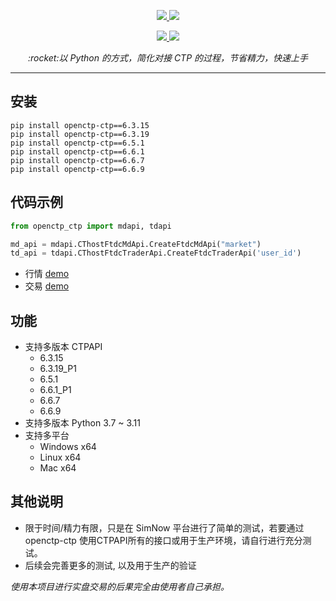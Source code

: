 <p align="center">     
    <a href="http://www.sfit.com.cn/5_2_DocumentDown_6.htm" target="_blank">
        <img src="https://badgen.net/badge/ctpapi/6.3.15|6.3.19_P1|6.5.1|6.6.1_P1|6.6.7|6.6.9/cyan" />
    </a>       
    <a href="#">         
        <img src="https://badgen.net/badge/platform/windows_x64|linux_x64|mac_x64/cyan" />  
    </a>        
</p>

<p align="center">  
    <a href="#">     
        <img src="https://badgen.net/badge/python/3.7|3.8|3.9|3.10|3.11/cyan" />          
    </a> 
    <a href="https://pypi.org/project/openctp-ctp-669" target="_blank">                                             
        <img src="https://badgen.net/badge/pypi/openctp-ctp/blue" />                    
    </a> 
</p>


<p align="center">          
    <em>:rocket:以 Python 的方式，简化对接 CTP 的过程，节省精力，快速上手</em>  
</p>

-----

## 安装

```shell
pip install openctp-ctp==6.3.15
pip install openctp-ctp==6.3.19
pip install openctp-ctp==6.5.1
pip install openctp-ctp==6.6.1
pip install openctp-ctp==6.6.7
pip install openctp-ctp==6.6.9
```

## 代码示例

```python
from openctp_ctp import mdapi, tdapi

md_api = mdapi.CThostFtdcMdApi.CreateFtdcMdApi("market")
td_api = tdapi.CThostFtdcTraderApi.CreateFtdcTraderApi('user_id')
```

- 行情 [demo](demo/mdapi.py)
- 交易 [demo](demo/tdapi.py)

## 功能

- 支持多版本 CTPAPI
    - 6.3.15
    - 6.3.19_P1
    - 6.5.1
    - 6.6.1_P1
    - 6.6.7
    - 6.6.9
- 支持多版本 Python 3.7 ~ 3.11
- 支持多平台
    - Windows x64
    - Linux x64
    - Mac x64

## 其他说明

- 限于时间/精力有限，只是在 SimNow 平台进行了简单的测试，若要通过 openctp-ctp
  使用CTPAPI所有的接口或用于生产环境，请自行进行充分测试。
- 后续会完善更多的测试, 以及用于生产的验证

*使用本项目进行实盘交易的后果完全由使用者自己承担。*
